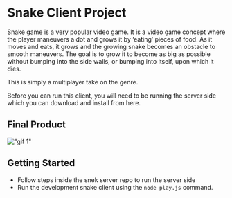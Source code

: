 # Snake Client Project

Snake game is a very popular video game. It is a video game concept where the player maneuvers a dot and grows it by ‘eating’ pieces of food. As it moves and eats, it grows and the growing snake becomes an obstacle to smooth maneuvers. The goal is to grow it to become as big as possible without bumping into the side walls, or bumping into itself, upon which it dies.

This is simply a multiplayer take on the genre.

Before you can run this client, you will need to be running the server side which you can download and install from here. 

## Final Product

!["gif 1"](https://raw.githubusercontent.com/taniarascia/snek/master/snek.gif)


## Getting Started

- Follow steps inside the snek server repo to run the server side
- Run the development snake client using the `node play.js` command.